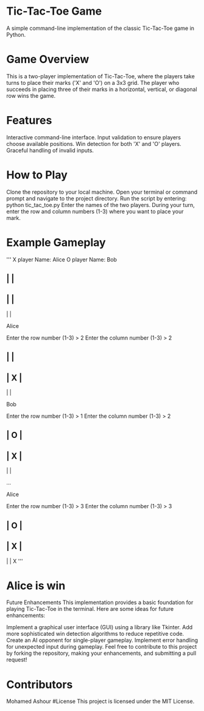 
# Tic-Tac-Toe Game
A simple command-line implementation of the classic Tic-Tac-Toe game in Python.

# Game Overview
This is a two-player implementation of Tic-Tac-Toe, where the players take turns to place their marks ('X' and 'O') on a 3x3 grid. The player who succeeds in placing three of their marks in a horizontal, vertical, or diagonal row wins the game.

# Features
Interactive command-line interface.
Input validation to ensure players choose available positions.
Win detection for both 'X' and 'O' players.
Graceful handling of invalid inputs.

# How to Play
Clone the repository to your local machine.
Open your terminal or command prompt and navigate to the project directory.
Run the script by entering: python tic_tac_toe.py
Enter the names of the two players.
During your turn, enter the row and column numbers (1-3) where you want to place your mark.

# Example Gameplay
'''
X player Name: Alice
O player Name: Bob

   |   |   
-----------
   |   |   
-----------
   |   |   

Alice

Enter the row number (1-3) > 2
Enter the column number (1-3) > 2

   |   |   
-----------
   | X |   
-----------
   |   |   

Bob

Enter the row number (1-3) > 1
Enter the column number (1-3) > 2

   | O |   
-----------
   | X |   
-----------
   |   |   

...

Alice

Enter the row number (1-3) > 3
Enter the column number (1-3) > 3

   | O |   
-----------
   | X |   
-----------
   |   | X
'''
# Alice is win
Future Enhancements
This implementation provides a basic foundation for playing Tic-Tac-Toe in the terminal. Here are some ideas for future enhancements:

Implement a graphical user interface (GUI) using a library like Tkinter.
Add more sophisticated win detection algorithms to reduce repetitive code.
Create an AI opponent for single-player gameplay.
Implement error handling for unexpected input during gameplay.
Feel free to contribute to this project by forking the repository, making your enhancements, and submitting a pull request!

# Contributors
Mohamed Ashour
#License
This project is licensed under the MIT License.


